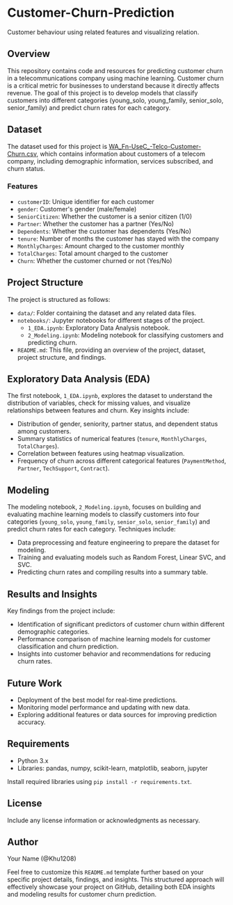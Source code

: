 # Customer-Churn-Prediction
Customer behaviour using related features and visualizing relation.

## Overview
This repository contains code and resources for predicting customer churn in a telecommunications company using machine learning. Customer churn is a critical metric for businesses to understand because it directly affects revenue. The goal of this project is to develop models that classify customers into different categories (young_solo, young_family, senior_solo, senior_family) and predict churn rates for each category.

## Dataset
The dataset used for this project is [WA_Fn-UseC_-Telco-Customer-Churn.csv](https://www.kaggle.com/datasets/blastchar/telco-customer-churn?resource=download), which contains information about customers of a telecom company, including demographic information, services subscribed, and churn status.

### Features
- `customerID`: Unique identifier for each customer
- `gender`: Customer's gender (male/female)
- `SeniorCitizen`: Whether the customer is a senior citizen (1/0)
- `Partner`: Whether the customer has a partner (Yes/No)
- `Dependents`: Whether the customer has dependents (Yes/No)
- `tenure`: Number of months the customer has stayed with the company
- `MonthlyCharges`: Amount charged to the customer monthly
- `TotalCharges`: Total amount charged to the customer
- `Churn`: Whether the customer churned or not (Yes/No)

## Project Structure
The project is structured as follows:

- `data/`: Folder containing the dataset and any related data files.
- `notebooks/`: Jupyter notebooks for different stages of the project.
  - `1_EDA.ipynb`: Exploratory Data Analysis notebook.
  - `2_Modeling.ipynb`: Modeling notebook for classifying customers and predicting churn.
- `README.md`: This file, providing an overview of the project, dataset, project structure, and findings.

## Exploratory Data Analysis (EDA)
The first notebook, `1_EDA.ipynb`, explores the dataset to understand the distribution of variables, check for missing values, and visualize relationships between features and churn. Key insights include:

- Distribution of gender, seniority, partner status, and dependent status among customers.
- Summary statistics of numerical features (`tenure`, `MonthlyCharges`, `TotalCharges`).
- Correlation between features using heatmap visualization.
- Frequency of churn across different categorical features (`PaymentMethod`, `Partner`, `TechSupport`, `Contract`).

## Modeling
The modeling notebook, `2_Modeling.ipynb`, focuses on building and evaluating machine learning models to classify customers into four categories (`young_solo`, `young_family`, `senior_solo`, `senior_family`) and predict churn rates for each category. Techniques include:

- Data preprocessing and feature engineering to prepare the dataset for modeling.
- Training and evaluating models such as Random Forest, Linear SVC, and SVC.
- Predicting churn rates and compiling results into a summary table.

## Results and Insights
Key findings from the project include:

- Identification of significant predictors of customer churn within different demographic categories.
- Performance comparison of machine learning models for customer classification and churn prediction.
- Insights into customer behavior and recommendations for reducing churn rates.

## Future Work
- Deployment of the best model for real-time predictions.
- Monitoring model performance and updating with new data.
- Exploring additional features or data sources for improving prediction accuracy.

## Requirements
- Python 3.x
- Libraries: pandas, numpy, scikit-learn, matplotlib, seaborn, jupyter

Install required libraries using `pip install -r requirements.txt`.

## License
Include any license information or acknowledgments as necessary.

## Author
Your Name (@Khu1208)

Feel free to customize this `README.md` template further based on your specific project details, findings, and insights. This structured approach will effectively showcase your project on GitHub, detailing both EDA insights and modeling results for customer churn prediction.

